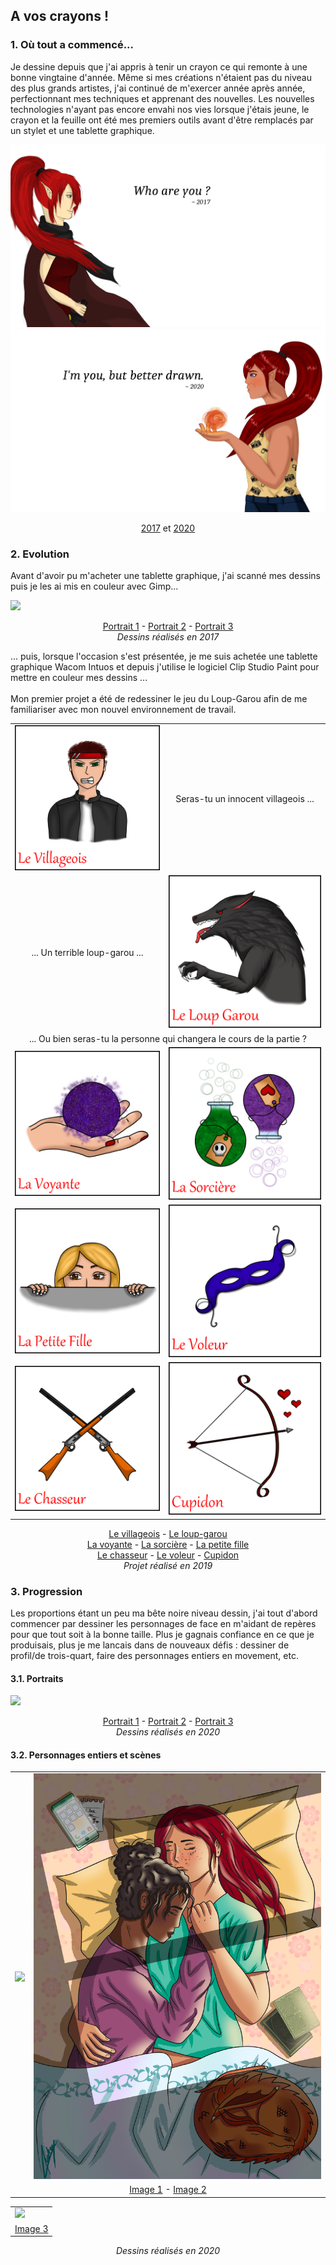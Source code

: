## A vos crayons !

### 1. Où tout a commencé...

Je dessine depuis que j'ai appris à tenir un crayon ce qui remonte à une bonne vingtaine d'année. Même si mes créations n'étaient pas du niveau des plus grands artistes, j'ai 
continué de m'exercer année après année, perfectionnant mes techniques et apprenant des nouvelles.
Les nouvelles technologies n'ayant pas encore envahi nos vies lorsque j'étais jeune, le crayon et la feuille ont été mes premiers outils avant d'être remplacés par un stylet et 
une tablette graphique.

<img src="images/graphique/past_v1.png"/>
<img src="images/graphique/future_v1.png"/>

<p align="center">
  <a href="/images/graphique/past_v1.png">2017</a> et <a href="/images/graphique/future_v1.png">2020</a>
</p>

### 2. Evolution

Avant d'avoir pu m'acheter une tablette graphique, j'ai scanné mes dessins puis je les ai mis en couleur avec Gimp...

<img src="images/graphique/portrait2017.png"/>

<p align="center">
  <a href="/images/graphique/sirène_bleu.png">Portrait 1</a> - <a href="/images/graphique/enora.png">Portrait 2</a> - <a href="/images/graphique/personnage.png">Portrait 3</a>
<br>
  <i>Dessins réalisés en 2017</i>
</p>

... puis, lorsque l'occasion s'est présentée, je me suis achetée une tablette graphique Wacom Intuos et depuis j'utilise le logiciel Clip Studio Paint pour mettre en couleur 
mes dessins ...
<br><br>
Mon premier projet a été de redessiner le jeu du Loup-Garou afin de me familiariser avec mon nouvel environnement de travail.

<table>
  <tr>
    <td><img src="images/graphique/loup_garou/villageois.png"/></td>
    <td style="text-align:center">Seras-tu un innocent villageois ...</td>
  </tr>
  <tr>
    <td style="text-align:center">... Un terrible loup-garou ...</td>
    <td><img src="images/graphique/loup_garou/loup_garou.png"/></td>
  </tr>
  <tr>
    <td style="text-align:center" colspan="2">... Ou bien seras-tu la personne qui changera le cours de la partie ?</td>
  </tr>
  <tr>
    <td><img src="images/graphique/loup_garou/voyante.png"/></td>
    <td><img src="images/graphique/loup_garou/sorciere.png"/></td>
  </tr>
  <tr>
    <td><img src="images/graphique/loup_garou/petite_fille.png"/></td>
    <td><img src="images/graphique/loup_garou/voleur.png"/></td>
  </tr>
  <tr>
    <td><img src="images/graphique/loup_garou/chasseur.png"/></td>
    <td><img src="images/graphique/loup_garou/cupidon.png"/></td>
  </tr>
</table>

<p align="center">
  <a href="/images/graphique/loug_garou/villageois.png">Le villageois</a> - <a href="/images/graphique/loug_garou/loup_garou.png">Le loup-garou</a>
<br>
  <a href="/images/graphique/loug_garou/voyante.png">La voyante</a> - <a href="/images/graphique/loug_garou/sorciere.png">La sorcière</a> - <a href="/images/graphique/loug_garou/petite_fille.png">La petite fille</a>
<br>
  <a href="/images/graphique/loug_garou/chasseur.png">Le chasseur</a> - <a href="/images/graphique/loug_garou/voleur.png">Le voleur</a> - <a href="/images/graphique/loug_garou/cupidon.png">Cupidon</a>
<br>
  <i>Projet réalisé en 2019</i>
</p>

### 3. Progression

Les proportions étant un peu ma bête noire niveau dessin, j'ai tout d'abord commencer par dessiner les personnages de face en m'aidant de repères pour que tout soit à la bonne taille. Plus je gagnais confiance en ce que je produisais, plus je me lancais dans de nouveaux défis : dessiner de profil/de trois-quart, faire des personnages entiers en movement, etc.

#### 3.1. Portraits

<img src="images/graphique/portrait2020.png"/>

<p align="center">
  <a href="/images/graphique/portrait_1.png">Portrait 1</a> - <a href="/images/graphique/portrait_3_v2.png">Portrait 2</a> - <a href="/images/graphique/portrait_4.png">Portrait 3</a>
<br>
  <i>Dessins réalisés en 2020</i>
</p>

#### 3.2. Personnages entiers et scènes

<table>
  <tr>
    <td><img src="images/graphique/personnage_1_bg_v3.png"/></td>
    <td><img src="images/graphique/wynn_et_eireen.png"/></td>
  </tr>
  <tr>
    <td style="text-align:center" colspan="2"><a href="/images/graphique/personnage_1_bg_v3.png">Image 1</a> - <a href="/images/graphique/wynn_et_eireen.png">Image 2</a></td>
  </tr>
</table>
<table>
  <tr>
    <td><img src="images/graphique/scene_v4_bg_nature.png"/></td>
  </tr>
  <tr>
    <td style="text-align:center"><a href="/images/graphique/scene_v4_bg_nature.png">Image 3</a></td>
  </tr>
</table>

<p align="center">
  <i>Dessins réalisés en 2020</i>
</p>
